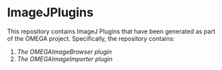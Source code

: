 # ImageJPlugins
This repository contains ImageJ Plugins that have been generated as part of the OMEGA project.
Specifically, the repository contains:

1. *The OMEGAImageBrowser plugin*
2. *The OMEGAImageImporter plugin*
	
